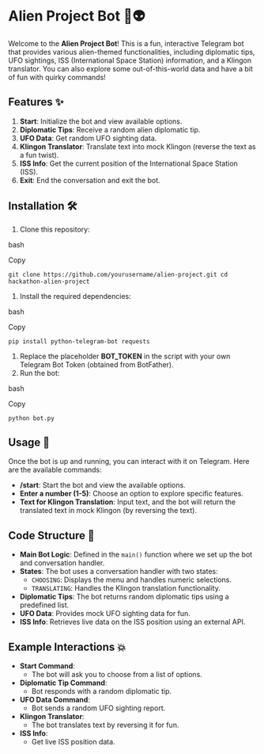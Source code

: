 Alien Project Bot 🚀👽
================================

Welcome to the **Alien Project Bot**! This is a fun, interactive Telegram bot that provides various alien-themed functionalities, including diplomatic tips, UFO sightings, ISS (International Space Station) information, and a Klingon translator. You can also explore some out-of-this-world data and have a bit of fun with quirky commands!

Features ✨
----------

1.  **Start**: Initialize the bot and view available options.
2.  **Diplomatic Tips**: Receive a random alien diplomatic tip.
3.  **UFO Data**: Get random UFO sighting data.
4.  **Klingon Translator**: Translate text into mock Klingon (reverse the text as a fun twist).
5.  **ISS Info**: Get the current position of the International Space Station (ISS).
6.  **Exit**: End the conversation and exit the bot.

Installation 🛠️
----------------

1.  Clone this repository:

bash

Copy

`git clone https://github.com/yourusername/alien-project.git
cd hackathon-alien-project`

1.  Install the required dependencies:

bash

Copy

`pip install python-telegram-bot requests`

1.  Replace the placeholder **BOT_TOKEN** in the script with your own Telegram Bot Token (obtained from BotFather).
2.  Run the bot:

bash

Copy

`python bot.py`

Usage 💬
--------

Once the bot is up and running, you can interact with it on Telegram. Here are the available commands:

-   **/start**: Start the bot and view the available options.
-   **Enter a number (1-5)**: Choose an option to explore specific features.
-   **Text for Klingon Translation**: Input text, and the bot will return the translated text in mock Klingon (by reversing the text).

Code Structure 📂
-----------------

-   **Main Bot Logic**: Defined in the `main()` function where we set up the bot and conversation handler.
-   **States**: The bot uses a conversation handler with two states:
    -   `CHOOSING`: Displays the menu and handles numeric selections.
    -   `TRANSLATING`: Handles the Klingon translation functionality.
-   **Diplomatic Tips**: The bot returns random diplomatic tips using a predefined list.
-   **UFO Data**: Provides mock UFO sighting data for fun.
-   **ISS Info**: Retrieves live data on the ISS position using an external API.

Example Interactions 💥
-----------------------

-   **Start Command**:
    -   The bot will ask you to choose from a list of options.
-   **Diplomatic Tip Command**:
    -   Bot responds with a random diplomatic tip.
-   **UFO Data Command**:
    -   Bot sends a random UFO sighting report.
-   **Klingon Translator**:
    -   The bot translates text by reversing it for fun.
-   **ISS Info**:
    -   Get live ISS position data.